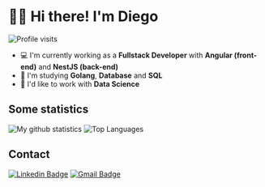 # 👋🏻 Hi there! I'm Diego

![Profile visits](https://badges.pufler.dev/visits/diegossl/diegossl?label=Profile%20visits&style=flat-square)

- 💻  I'm currently working as a **Fullstack Developer** with **Angular (front-end)** and **NestJS (back-end)**
- 🎯  I'm studying **Golang**, **Database** and **SQL**
- 🔭  I'd like to work with **Data Science**

## Some statistics

<!-- ![My github statistics](https://github-readme-stats.vercel.app/api?username=diegossl&count_private=true) -->

![My github statistics](https://github-readme-stats.vercel.app/api?username=diegossl&hide=issues&show_icons=true)
![Top Languages](https://github-readme-stats.vercel.app/api/top-langs/?username=diegossl&layout=compact)

## Contact

[![Linkedin Badge](https://img.shields.io/badge/-LinkedIn-blue?style=flat-square&logo=Linkedin&logoColor=white&link=https://www.linkedin.com/in/alexandre-monteiro-9a03371a5/)](https://www.linkedin.com/in/dsslourenco/)
[![Gmail Badge](https://img.shields.io/badge/-Gmail-c14438?style=flat-square&logo=Gmail&logoColor=white&link=mailto:diegossl94@gmail.com)](mailto:diegossl94@gmail.com)
